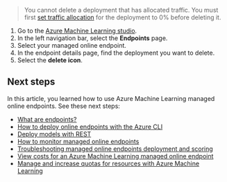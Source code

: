 > You cannot delete a deployment that has allocated traffic. You must first [set traffic allocation](#update-deployment-traffic-allocation) for the deployment to 0% before deleting it.

1. Go to the [Azure Machine Learning studio](https://ml.azure.com).
1. In the left navigation bar, select the **Endpoints** page.
1. Select your managed online endpoint.
1. In the endpoint details page, find the deployment you want to delete.
1. Select the **delete icon**.

## Next steps

In this article, you learned how to use Azure Machine Learning managed online endpoints. See these next steps:

- [What are endpoints?](concept-endpoints.md)
- [How to deploy online endpoints with the Azure CLI](how-to-deploy-online-endpoints.md)
- [Deploy models with REST](how-to-deploy-with-rest.md)
- [How to monitor managed online endpoints](how-to-monitor-online-endpoints.md)
- [Troubleshooting managed online endpoints deployment and scoring](./how-to-troubleshoot-online-endpoints.md)
- [View costs for an Azure Machine Learning managed online endpoint](how-to-view-online-endpoints-costs.md)
- [Manage and increase quotas for resources with Azure Machine Learning](how-to-manage-quotas.md#azure-machine-learning-managed-online-endpoints)
